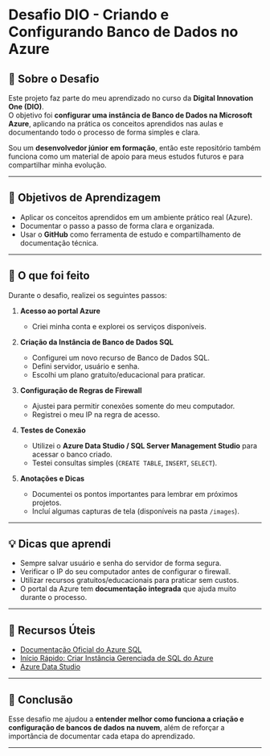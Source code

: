 # Desafio DIO - Criando e Configurando Banco de Dados no Azure

## 📌 Sobre o Desafio
Este projeto faz parte do meu aprendizado no curso da **Digital Innovation One (DIO)**.  
O objetivo foi **configurar uma instância de Banco de Dados na Microsoft Azure**, aplicando na prática os conceitos aprendidos nas aulas e documentando todo o processo de forma simples e clara.

Sou um **desenvolvedor júnior em formação**, então este repositório também funciona como um material de apoio para meus estudos futuros e para compartilhar minha evolução.

---

## 🎯 Objetivos de Aprendizagem
- Aplicar os conceitos aprendidos em um ambiente prático real (Azure).
- Documentar o passo a passo de forma clara e organizada.
- Usar o **GitHub** como ferramenta de estudo e compartilhamento de documentação técnica.

---

## 📝 O que foi feito
Durante o desafio, realizei os seguintes passos:

1. **Acesso ao portal Azure**  
   - Criei minha conta e explorei os serviços disponíveis.
   
2. **Criação da Instância de Banco de Dados SQL**  
   - Configurei um novo recurso de Banco de Dados SQL.  
   - Defini servidor, usuário e senha.  
   - Escolhi um plano gratuito/educacional para praticar.

3. **Configuração de Regras de Firewall**  
   - Ajustei para permitir conexões somente do meu computador.  
   - Registrei o meu IP na regra de acesso.

4. **Testes de Conexão**  
   - Utilizei o **Azure Data Studio / SQL Server Management Studio** para acessar o banco criado.  
   - Testei consultas simples (`CREATE TABLE`, `INSERT`, `SELECT`).

5. **Anotações e Dicas**  
   - Documentei os pontos importantes para lembrar em próximos projetos.  
   - Incluí algumas capturas de tela (disponíveis na pasta `/images`).

---

## 💡 Dicas que aprendi
- Sempre salvar usuário e senha do servidor de forma segura.  
- Verificar o IP do seu computador antes de configurar o firewall.  
- Utilizar recursos gratuitos/educacionais para praticar sem custos.  
- O portal da Azure tem **documentação integrada** que ajuda muito durante o processo.

---

## 🔗 Recursos Úteis
- [Documentação Oficial do Azure SQL](https://learn.microsoft.com/azure/azure-sql/)  
- [Início Rápido: Criar Instância Gerenciada de SQL do Azure](https://learn.microsoft.com/azure/azure-sql/managed-instance/instance-create-quickstart)  
- [Azure Data Studio](https://learn.microsoft.com/sql/azure-data-studio/)

---

## 🚀 Conclusão
Esse desafio me ajudou a **entender melhor como funciona a criação e configuração de bancos de dados na nuvem**, além de reforçar a importância de documentar cada etapa do aprendizado. 

---
